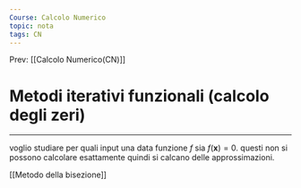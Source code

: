```yaml
---
Course: Calcolo Numerico
topic: nota
tags: CN
---
```


Prev: [[Calcolo Numerico(CN)]]

# Metodi iterativi funzionali (calcolo degli zeri)
---
voglio studiare per quali input una data funzione $f$ sia $f(\boldsymbol{x})=0$. questi non si possono calcolare esattamente quindi si calcano delle approssimazioni.

[[Metodo della bisezione]]